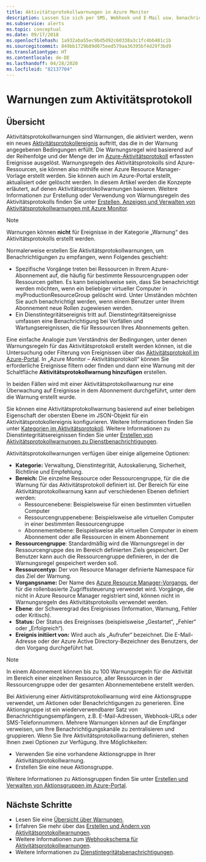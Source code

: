 ```yaml
---
title: Aktivitätsprotokollwarnungen in Azure Monitor
description: Lassen Sie sich per SMS, Webhook und E-Mail usw. benachrichtigen, wenn bestimmte Ereignisse im Aktivitätsprotokoll auftreten.
ms.subservice: alerts
ms.topic: conceptual
ms.date: 09/17/2018
ms.openlocfilehash: 1a932aba55ec9bd5d92c60338a3c1fc4bb481c1b
ms.sourcegitcommit: 849bb1729b89d075eed579aa36395bf4d29f3bd9
ms.translationtype: HT
ms.contentlocale: de-DE
ms.lasthandoff: 04/28/2020
ms.locfileid: "82137704"
---
```

# <a name="alerts-on-activity-log"></a>Warnungen zum Aktivitätsprotokoll

## <a name="overview"></a>Übersicht

Aktivitätsprotokollwarnungen sind Warnungen, die aktiviert werden, wenn ein neues [Aktivitätsprotokollereignis](activity-log-schema.md) auftritt, das die in der Warnung angegebenen Bedingungen erfüllt. Die Warnungsregel wird basierend auf der Reihenfolge und der Menge der im [Azure-Aktivitätsprotokoll](platform-logs-overview.md) erfassten Ereignisse ausgelöst. Warnungsregeln des Aktivitätsprotokolls sind Azure-Ressourcen, sie können also mithilfe einer Azure Resource Manager-Vorlage erstellt werden. Sie können auch im Azure-Portal erstellt, aktualisiert oder gelöscht werden. In diesem Artikel werden die Konzepte erläutert, auf denen Aktivitätsprotokollwarnungen basieren. Weitere Informationen zur Erstellung oder Verwendung von Warnungsregeln des Aktivitätsprotokolls finden Sie unter [Erstellen, Anzeigen und Verwalten von Aktivitätsprotokollwarnungen mit Azure Monitor](alerts-activity-log.md).

> [!NOTE]
> Warnungen können **nicht** für Ereignisse in der Kategorie „Warnung“ des Aktivitätsprotokolls erstellt werden.

Normalerweise erstellen Sie Aktivitätsprotokollwarnungen, um Benachrichtigungen zu empfangen, wenn Folgendes geschieht:

* Spezifische Vorgänge treten bei Ressourcen in Ihrem Azure-Abonnement auf, die häufig für bestimmte Ressourcengruppen oder Ressourcen gelten. Es kann beispielsweise sein, dass Sie benachrichtigt werden möchten, wenn ein beliebiger virtueller Computer in myProductionResourceGroup gelöscht wird. Unter Umständen möchten Sie auch benachrichtigt werden, wenn einem Benutzer unter Ihrem Abonnement neue Rollen zugewiesen werden.
* Ein Dienstintegritätsereignis tritt auf. Dienstintegritätsereignisse umfassen eine Benachrichtigung bei Vorfällen und Wartungsereignissen, die für Ressourcen Ihres Abonnements gelten.

Eine einfache Analogie zum Verständnis der Bedingungen, unter denen Warnungsregeln für das Aktivitätsprotokoll erstellt werden können, ist die Untersuchung oder Filterung von Ereignissen über das [Aktivitätsprotokoll im Azure-Portal](activity-log-view.md#azure-portal). In „Azure Monitor – Aktivitätsprotokoll“ können Sie erforderliche Ereignisse filtern oder finden und dann eine Warnung mit der Schaltfläche **Aktivitätsprotokollwarnung hinzufügen** erstellen.

In beiden Fällen wird mit einer Aktivitätsprotokollwarnung nur eine Überwachung auf Ereignisse in dem Abonnement durchgeführt, unter dem die Warnung erstellt wurde.

Sie können eine Aktivitätsprotokollwarnung basierend auf einer beliebigen Eigenschaft der obersten Ebene im JSON-Objekt für ein Aktivitätsprotokollereignis konfigurieren. Weitere Informationen finden Sie unter [Kategorien im Aktivitätsprotokoll](activity-log-view.md#categories-in-the-activity-log). Weitere Informationen zu Dienstintegritätsereignissen finden Sie unter [Erstellen von Aktivitätsprotokollwarnungen zu Dienstbenachrichtigungen](alerts-activity-log-service-notifications.md). 

Aktivitätsprotokollwarnungen verfügen über einige allgemeine Optionen:

- **Kategorie:** Verwaltung, Dienstintegrität, Autoskalierung, Sicherheit, Richtlinie und Empfehlung. 
- **Bereich:** Die einzelne Ressource oder Ressourcengruppe, für die die Warnung für das Aktivitätsprotokoll definiert ist. Der Bereich für eine Aktivitätsprotokollwarnung kann auf verschiedenen Ebenen definiert werden:
    - Ressourcenebene: Beispielsweise für einen bestimmten virtuellen Computer
    - Ressourcengruppenebene: Beispielsweise alle virtuellen Computer in einer bestimmten Ressourcengruppe
    - Abonnementebene: Beispielsweise alle virtuellen Computer in einem Abonnement oder alle Ressourcen in einem Abonnement
- **Ressourcengruppe**: Standardmäßig wird die Warnungsregel in der Ressourcengruppe des im Bereich definierten Ziels gespeichert. Der Benutzer kann auch die Ressourcengruppe definieren, in der die Warnungsregel gespeichert werden soll.
- **Ressourcentyp:** Der von Resource Manager definierte Namespace für das Ziel der Warnung.
- **Vorgangsname:** Der Name des [Azure Resource Manager-Vorgangs](../../role-based-access-control/resource-provider-operations.md), der für die rollenbasierte Zugriffssteuerung verwendet wird. Vorgänge, die nicht in Azure Resource Manager registriert sind, können nicht in Warnungsregeln des Aktivitätsprotokolls verwendet werden.
- **Ebene**: der Schweregrad des Ereignisses (Information, Warnung, Fehler oder Kritisch).
- **Status:** Der Status des Ereignisses (beispielsweise „Gestartet“, „Fehler“ oder „Erfolgreich“).
- **Ereignis initiiert von:** Wird auch als „Aufrufer“ bezeichnet. Die E-Mail-Adresse oder der Azure Active Directory-Bezeichner des Benutzers, der den Vorgang durchgeführt hat.

> [!NOTE]
> In einem Abonnement können bis zu 100 Warnungsregeln für die Aktivität im Bereich einer einzelnen Ressource, aller Ressourcen in der Ressourcengruppe oder der gesamten Abonnementebene erstellt werden.

Bei Aktivierung einer Aktivitätsprotokollwarnung wird eine Aktionsgruppe verwendet, um Aktionen oder Benachrichtigungen zu generieren. Eine Aktionsgruppe ist ein wiederverwendbarer Satz von Benachrichtigungsempfängern, z.B. E-Mail-Adressen, Webhook-URLs oder SMS-Telefonnummern. Mehrere Warnungen können auf die Empfänger verweisen, um Ihre Benachrichtigungskanäle zu zentralisieren und gruppieren. Wenn Sie Ihre Aktivitätsprotokollwarnung definieren, stehen Ihnen zwei Optionen zur Verfügung. Ihre Möglichkeiten:

* Verwenden Sie eine vorhandene Aktionsgruppe in Ihrer Aktivitätsprotokollwarnung.
* Erstellen Sie eine neue Aktionsgruppe.

Weitere Informationen zu Aktionsgruppen finden Sie unter [Erstellen und Verwalten von Aktionsgruppen im Azure-Portal](action-groups.md).


## <a name="next-steps"></a>Nächste Schritte

- Lesen Sie eine [Übersicht über Warnungen](alerts-overview.md).
- Erfahren Sie mehr über das [Erstellen und Ändern von Aktivitätsprotokollwarnungen](alerts-activity-log.md).
- Weitere Informationen zum [Webhookschema für Aktivitätsprotokollwarnungen](activity-log-alerts-webhook.md).
- Weitere Informationen zu [Dienstintegritätsbenachrichtigungen](service-notifications.md).
